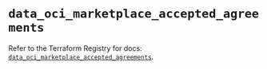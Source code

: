 # `data_oci_marketplace_accepted_agreements`

Refer to the Terraform Registry for docs: [`data_oci_marketplace_accepted_agreements`](https://registry.terraform.io/providers/oracle/oci/6.18.0/docs/data-sources/marketplace_accepted_agreements).
